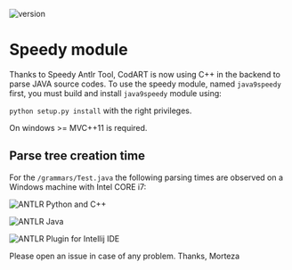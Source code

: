 ![version](https://img.shields.io/badge/version-1.0.0-green)

# Speedy module

Thanks to Speedy Antlr Tool, CodART is now using C++ in the backend to parse JAVA source codes. 
To use the speedy module, named `java9speedy` first, you must build and install `java9speedy` module using:

`python setup.py install` with the right privileges.

On windows  >= MVC++11 is required.


## Parse tree creation time

For the `/grammars/Test.java` the following parsing times are observed on a Windows machine with Intel CORE i7:

![ANTLR Python and C++](../docs/figs/parsetime/antlr_python_and_cpp.png)

![ANTLR Java](../docs/figs/parsetime/antlr_java.png)

![ANTLR Plugin for Intellij IDE](../docs/figs/parsetime/antlr_intellij-plugin-v4.png)

Please open an issue in case of any problem.
Thanks, Morteza